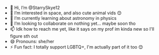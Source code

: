 - 👋 Hi, I’m @StarrySkye12
- 👀 I’m interested in space, and also cute animal vids 😊
- 🌱 I’m currently learning about astronomy in physics
- 💞️ I’m looking to collaborate on nothing yet... maybe soon tho
- 📫 Idk how to reach me yet, like it says on my prof im kinda new so I'll figure sth out 
- 😄 Pronouns: she/her
- ⚡ Fun fact: I totally support LGBTQ+, I'm actually part of it too 😊

<!---
StarrySkye12/StarrySkye12 is a ✨ special ✨ repository because its `README.md` (this file) appears on your GitHub profile.
You can click the Preview link to take a look at your changes.
--->
